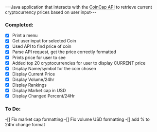  ---Java application that interacts with the [CoinCap API](https://docs.coincap.io/) to retrieve current cryptocurrency prices based on user input---

 ### Completed:
- [x] Print a menu
- [x] Get user input for selected Coin
- [x] Used API to find price of coin
- [x] Parse API request, get the price correctly formatted
- [x] Prints price for user to see
- [x] Added top 20 cryptocurrencies for user to display CURRENT price
- [x] Display Name/symbol for the coin chosen
- [x] Display Current Price
- [x] Display Volume/24hr
- [x] Display Rankings
- [x] Display Market cap in USD
- [x] Display Changed Percent/24Hr

### To Do:
-[] Fix market cap formatting
-[] Fix volume USD formatting
-[] add % to 24hr change format

 
